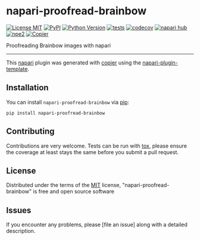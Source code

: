 # napari-proofread-brainbow

[![License MIT](https://img.shields.io/pypi/l/napari-proofread-brainbow.svg?color=green)](https://github.com/sbinnee/napari-proofread-brainbow/raw/main/LICENSE)
[![PyPI](https://img.shields.io/pypi/v/napari-proofread-brainbow.svg?color=green)](https://pypi.org/project/napari-proofread-brainbow)
[![Python Version](https://img.shields.io/pypi/pyversions/napari-proofread-brainbow.svg?color=green)](https://python.org)
[![tests](https://github.com/sbinnee/napari-proofread-brainbow/workflows/tests/badge.svg)](https://github.com/sbinnee/napari-proofread-brainbow/actions)
[![codecov](https://codecov.io/gh/sbinnee/napari-proofread-brainbow/branch/main/graph/badge.svg)](https://codecov.io/gh/sbinnee/napari-proofread-brainbow)
[![napari hub](https://img.shields.io/endpoint?url=https://api.napari-hub.org/shields/napari-proofread-brainbow)](https://napari-hub.org/plugins/napari-proofread-brainbow)
[![npe2](https://img.shields.io/badge/plugin-npe2-blue?link=https://napari.org/stable/plugins/index.html)](https://napari.org/stable/plugins/index.html)
[![Copier](https://img.shields.io/endpoint?url=https://raw.githubusercontent.com/copier-org/copier/master/img/badge/badge-grayscale-inverted-border-purple.json)](https://github.com/copier-org/copier)

Proofreading Brainbow images with napari

----------------------------------

This [napari] plugin was generated with [copier] using the [napari-plugin-template].

<!--
Don't miss the full getting started guide to set up your new package:
https://github.com/napari/napari-plugin-template#getting-started

and review the napari docs for plugin developers:
https://napari.org/stable/plugins/index.html
-->

## Installation

You can install `napari-proofread-brainbow` via [pip]:

    pip install napari-proofread-brainbow




## Contributing

Contributions are very welcome. Tests can be run with [tox], please ensure
the coverage at least stays the same before you submit a pull request.

## License

Distributed under the terms of the [MIT] license,
"napari-proofread-brainbow" is free and open source software

## Issues

If you encounter any problems, please [file an issue] along with a detailed description.

[napari]: https://github.com/napari/napari
[copier]: https://copier.readthedocs.io/en/stable/
[@napari]: https://github.com/napari
[MIT]: http://opensource.org/licenses/MIT
[BSD-3]: http://opensource.org/licenses/BSD-3-Clause
[GNU GPL v3.0]: http://www.gnu.org/licenses/gpl-3.0.txt
[GNU LGPL v3.0]: http://www.gnu.org/licenses/lgpl-3.0.txt
[Apache Software License 2.0]: http://www.apache.org/licenses/LICENSE-2.0
[Mozilla Public License 2.0]: https://www.mozilla.org/media/MPL/2.0/index.txt
[napari-plugin-template]: https://github.com/napari/napari-plugin-template

[napari]: https://github.com/napari/napari
[tox]: https://tox.readthedocs.io/en/latest/
[pip]: https://pypi.org/project/pip/
[PyPI]: https://pypi.org/
